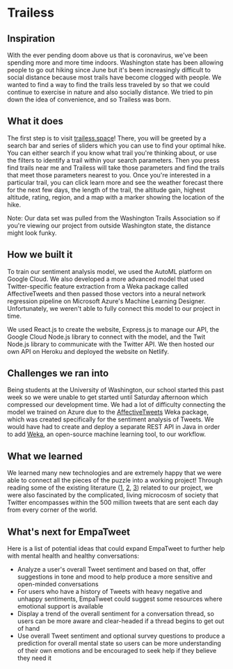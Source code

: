 # Trailess

## Inspiration
With the ever pending doom above us that is coronavirus, we've been spending more and more time indoors. Washington state has been allowing people to go out hiking since June but it's been increasingly difficult to social distance because most trails have become clogged with people. We wanted to find a way to find the trails less traveled by so that we could continue to exercise in nature and also socially distance. We tried to pin down the idea of convenience, and so Trailess was born.

## What it does
The first step is to visit [trailess.space](trailess.space)! There, you will be greeted by a search bar and series of sliders which you can use to find your optimal hike. You can either search if you know what trail you're thinking about, or use the filters to identify a trail within your search parameters. Then you press find trails near me and Trailess will take those parameters and find the trails that meet those parameters nearest to you. Once you're interested in a particular trail, you can click learn more and see the weather forecast there for the next few days, the length of the trail, the altitude gain, highest altitude, rating, region, and a map with a marker showing the location of the hike.

Note: Our data set was pulled from the Washington Trails Association so if you're viewing our project from outside Washington state, the distance might look funky.

## How we built it
To train our sentiment analysis model, we used the AutoML platform on Google Cloud. We also developed a more advanced model that used Twitter-specific feature extraction from a Weka package called AffectiveTweets and then passed those vectors into a neural network regression pipeline on Microsoft Azure's Machine Learning Designer. Unfortunately, we weren't able to fully connect this model to our project in time.

We used React.js to create the website, Express.js to manage our API, the Google Cloud Node.js library to connect with the model, and the Twit Node.js library to communicate with the Twitter API. We then hosted our own API on Heroku and deployed the website on Netlify.

## Challenges we ran into
Being students at the University of Washington, our school started this past week so we were unable to get started until Saturday afternoon which compressed our development time.
We had a lot of difficulty connecting the model we trained on Azure due to the [AffectiveTweets](https://affectivetweets.cms.waikato.ac.nz/) Weka package, which was created specifically for the sentiment analysis of Tweets. We would have had to create and deploy a separate REST API in Java in order to add [Weka](https://www.cs.waikato.ac.nz/ml/weka/), an open-source machine learning tool, to our workflow.

## What we learned
We learned many new technologies and are extremely happy that we were able to connect all the pieces of the puzzle into a working project! Through reading some of the existing literature ([1](https://web.cs.wpi.edu/~emmanuel/publications/PDFs/C30.pdf), [2](https://ieeexplore.ieee.org/document/8281813), [3](https://arxiv.org/ftp/arxiv/papers/1601/1601.06971.pdf)) related to our project, we were also fascinated by the complicated, living microcosm of society that Twitter encompasses within the 500 million tweets that are sent each day from every corner of the world.

## What's next for EmpaTweet
Here is a list of potential ideas that could expand EmpaTweet to further help with mental health and healthy conversations: 
* Analyze a user's overall Tweet sentiment and based on that, offer suggestions in tone and mood to help produce a more sensitive and open-minded conversations 
* For users who have a history of Tweets with heavy negative and unhappy sentiments, EmpaTweet could suggest some resources where emotional support is available
* Display a trend of the overall sentiment for a conversation thread, so users can be more aware and clear-headed if a thread begins to get out of hand
* Use overall Tweet sentiment and optional survey questions to produce a prediction for overall mental state so users can be more understanding of their own emotions and be encouraged to seek help if they believe they need it
